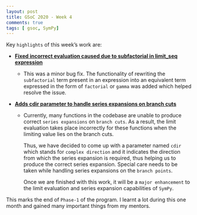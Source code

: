 ```yaml
---
layout: post
title: GSoC 2020 - Week 4
comments: true
tags: [ gsoc, SymPy]
---
```


Key `highlights` of this week’s work are:

* **[Fixed incorrect evaluation caused due to subfactorial in limit_seq expression](https://github.com/sympy/sympy/pull/19515)**

  * This was a minor bug fix. 
    The functionality of rewriting the `subfactorial` term present in an expression into an equivalent term expressed in 
    the form of `factorial` or `gamma` was added which helped resolve the issue.

* **[Adds cdir parameter to handle series expansions on branch cuts](https://github.com/sympy/sympy/pull/19555)**   
  * Currently, many functions in the codebase are unable to produce correct `series expansions` on `branch cuts`. As a result,
    the limit evaluation takes place incorrectly for these functions when the limiting value lies on the branch cuts. 
    
    Thus, we have decided to come up with a parameter named `cdir` which stands for `complex direction` and it indicates the direction from which the series expansion is required, thus helping us
    to produce the correct series expansion. Special care needs to be taken while handling series expansions on the `branch points`.
    
    Once we are finished with this work, it will be a `major enhancement` to the limit evaluation and series expansion capabilities of `SymPy`. 
    
This marks the end of `Phase-1` of the program. I learnt a lot during this one month and gained many important things from my mentors.
